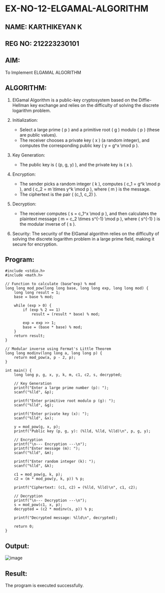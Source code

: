 # EX-NO-12-ELGAMAL-ALGORITHM
## NAME: KARTHIKEYAN K
## REG NO: 212223230101
## AIM:
To Implement ELGAMAL ALGORITHM

## ALGORITHM:

1. ElGamal Algorithm is a public-key cryptosystem based on the Diffie-Hellman key exchange and relies on the difficulty of solving the discrete logarithm problem.

2. Initialization:
   - Select a large prime \( p \) and a primitive root \( g \) modulo \( p \) (these are public values).
   - The receiver chooses a private key \( x \) (a random integer), and computes the corresponding public key \( y = g^x \mod p \).

3. Key Generation:
   - The public key is \( (p, g, y) \), and the private key is \( x \).

4. Encryption:
   - The sender picks a random integer \( k \), computes \( c_1 = g^k \mod p \), and \( c_2 = m \times y^k \mod p \), where \( m \) is the message.
   - The ciphertext is the pair \( (c_1, c_2) \).

5. Decryption:
   - The receiver computes \( s = c_1^x \mod p \), and then calculates the plaintext message \( m = c_2 \times s^{-1} \mod p \), where \( s^{-1} \) is the modular inverse of \( s \).

6. Security: The security of the ElGamal algorithm relies on the difficulty of solving the discrete logarithm problem in a large prime field, making it secure for encryption.

## Program:

```
#include <stdio.h>
#include <math.h>

// Function to calculate (base^exp) % mod
long long mod_pow(long long base, long long exp, long long mod) {
    long long result = 1;
    base = base % mod;

    while (exp > 0) {
        if (exp % 2 == 1)
            result = (result * base) % mod;

        exp = exp >> 1;
        base = (base * base) % mod;
    }
    return result;
}

// Modular inverse using Fermat's Little Theorem
long long modinv(long long a, long long p) {
    return mod_pow(a, p - 2, p);
}

int main() {
    long long p, g, x, y, k, m, c1, c2, s, decrypted;

    // Key Generation
    printf("Enter a large prime number (p): ");
    scanf("%lld", &p);

    printf("Enter primitive root modulo p (g): ");
    scanf("%lld", &g);

    printf("Enter private key (x): ");
    scanf("%lld", &x);

    y = mod_pow(g, x, p);
    printf("Public key (p, g, y): (%lld, %lld, %lld)\n", p, g, y);

    // Encryption
    printf("\n--- Encryption ---\n");
    printf("Enter message (m): ");
    scanf("%lld", &m);

    printf("Enter random integer (k): ");
    scanf("%lld", &k);

    c1 = mod_pow(g, k, p);
    c2 = (m * mod_pow(y, k, p)) % p;

    printf("Ciphertext: (c1, c2) = (%lld, %lld)\n", c1, c2);

    // Decryption
    printf("\n--- Decryption ---\n");
    s = mod_pow(c1, x, p);
    decrypted = (c2 * modinv(s, p)) % p;

    printf("Decrypted message: %lld\n", decrypted);

    return 0;
}

```
## Output:
![image](https://github.com/user-attachments/assets/1e2081d8-a919-4689-9242-be2015bc0d02)


## Result:
The program is executed successfully.
